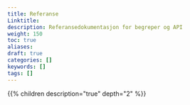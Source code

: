 ```yaml
---
title: Referanse
Linktitle: 
description: Referansedokumentasjon for begreper og API
weight: 150
toc: true
aliases:
draft: true
categories: []
keywords: []
tags: []
---
```


{{% children description="true" depth="2" %}}
